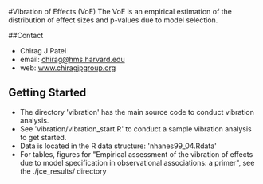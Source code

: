 #Vibration of Effects (VoE)
The VoE is an empirical estimation of the distribution of effect sizes and p-values due to model selection. 

##Contact
- Chirag J Patel
- email: chirag@hms.harvard.edu
- web: www.chiragjpgroup.org


## Getting Started
- The directory 'vibration' has the main source code to conduct vibration analysis.
- See 'vibration/vibration_start.R' to conduct a sample vibration analysis to get started.
- Data is located in the R data structure: 'nhanes99_04.Rdata'
- For tables, figures for "Empirical assessment of the vibration of effects due to model specification in observational associations: a primer", see the ./jce_results/ directory
